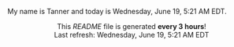 My name is Tanner and today is Wednesday, June 19, 5:21 AM EDT.

<p align="center">This <i>README</i> file is generated <b>every 3 hours</b>!</br>Last refresh: Wednesday, June 19, 5:21 AM EDT<br /></p>
